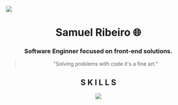 <img src="https://user-images.githubusercontent.com/73097560/115834477-dbab4500-a447-11eb-908a-139a6edaec5c.gif">

<h1 align="center">Samuel Ribeiro 🌐</h1>
<h3 align="center">Software Enginner focused on front-end solutions.</h3>

 > <p align="center">"Solving problems with code it's a fine art."</p>

 


<h2 align="center">S K I L L S</h2>
<p align="center">
  <a href="https://skillicons.dev">
    <img src="https://skillicons.dev/icons?i=javascript,typescript,git,nodejs,react,jest,php" />
  </a>
</p>

